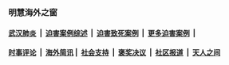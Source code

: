 
### 明慧海外之窗

####  [武汉肺炎](indexes/365.md?t=02081000) &nbsp;|&nbsp;  [迫害案例综述](indexes/328.md?t=02081000) &nbsp;|&nbsp; [迫害致死案例](indexes/277.md?t=02081000)  &nbsp;|&nbsp; [更多迫害案例](indexes/81.md?t=02081000)  &nbsp;|&nbsp; 
####  [时事评论](indexes/19.md?t=02081000) &nbsp;|&nbsp; [海外简讯](indexes/245.md?t=02081000)&nbsp;|&nbsp;  [社会支持](indexes/140.md?t=02081000) &nbsp;|&nbsp; [褒奖决议](indexes/282.md?t=02081000) &nbsp;|&nbsp; [社区报道](indexes/91.md?t=02081000)  &nbsp;|&nbsp; [天人之间](indexes/78.md?t=02081000) 

